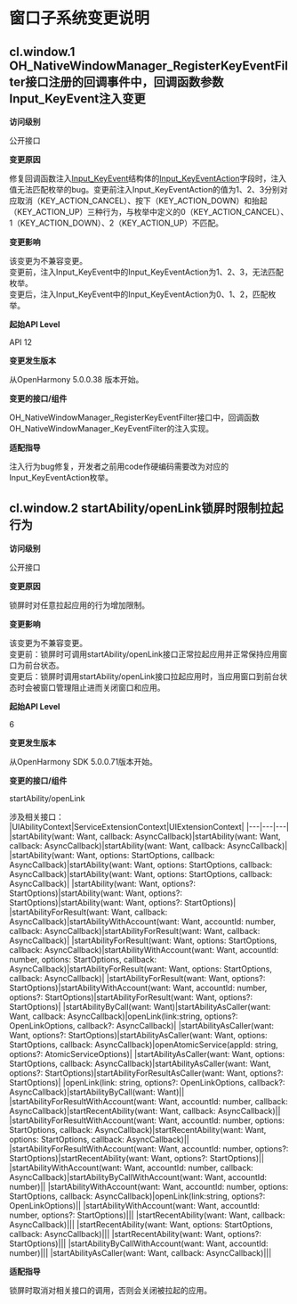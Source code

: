 # 窗口子系统变更说明

## cl.window.1 OH_NativeWindowManager_RegisterKeyEventFilter接口注册的回调事件中，回调函数参数Input_KeyEvent注入变更

**访问级别**

公开接口

**变更原因**

修复回调函数注入[Input_KeyEvent](../../../application-dev/reference/apis-input-kit/input.md)结构体的[Input_KeyEventAction](../../../application-dev/reference/apis-input-kit/input.md#input_keyeventaction)字段时，注入值无法匹配枚举的bug。变更前注入Input_KeyEventAction的值为1、2、3分别对应取消（KEY_ACTION_CANCEL）、按下（KEY_ACTION_DOWN）和抬起（KEY_ACTION_UP）三种行为，与枚举中定义的0（KEY_ACTION_CANCEL）、1（KEY_ACTION_DOWN）、2（KEY_ACTION_UP）不匹配。

**变更影响**

该变更为不兼容变更。<br/>
变更前，注入Input_KeyEvent中的Input_KeyEventAction为1、2、3，无法匹配枚举。<br/>
变更后，注入Input_KeyEvent中的Input_KeyEventAction为0、1、2，匹配枚举。<br/>

**起始API Level**

API 12

**变更发生版本**

从OpenHarmony 5.0.0.38 版本开始。

**变更的接口/组件**

OH_NativeWindowManager_RegisterKeyEventFilter接口中，回调函数OH_NativeWindowManager_KeyEventFilter的注入实现。

**适配指导**

注入行为bug修复，开发者之前用code作硬编码需要改为对应的Input_KeyEventAction枚举。

## cl.window.2 startAbility/openLink锁屏时限制拉起行为

**访问级别**

公开接口

**变更原因**

锁屏时对任意拉起应用的行为增加限制。

**变更影响**

该变更为不兼容变更。  
变更前：锁屏时可调用startAbility/openLink接口正常拉起应用并正常保持应用窗口为前台状态。  
变更后：锁屏时调用startAbility/openLink接口拉起应用时，当应用窗口到前台状态时会被窗口管理阻止进而关闭窗口和应用。

**起始API Level**

6

**变更发生版本**

从OpenHarmony SDK 5.0.0.71版本开始。

**变更的接口/组件**

startAbility/openLink

涉及相关接口：
|UIAbilityContext|ServiceExtensionContext|UIExtensionContext|
|---|---|---|
|startAbility(want: Want, callback: AsyncCallback<void>)|startAbility(want: Want, callback: AsyncCallback<void>)|startAbility(want: Want, callback: AsyncCallback<void>)|
|startAbility(want: Want, options: StartOptions, callback: AsyncCallback<void>)|startAbility(want: Want, options: StartOptions, callback: AsyncCallback<void>)|startAbility(want: Want, options: StartOptions, callback: AsyncCallback<void>)|
|startAbility(want: Want, options?: StartOptions)|startAbility(want: Want, options?: StartOptions)|startAbility(want: Want, options?: StartOptions)|
|startAbilityForResult(want: Want, callback: AsyncCallback<AbilityResult>)|startAbilityWithAccount(want: Want, accountId: number, callback: AsyncCallback<void>)|startAbilityForResult(want: Want, callback: AsyncCallback<AbilityResult>)|
|startAbilityForResult(want: Want, options: StartOptions, callback: AsyncCallback<AbilityResult>)|startAbilityWithAccount(want: Want, accountId: number, options: StartOptions, callback: AsyncCallback<void>)|startAbilityForResult(want: Want, options: StartOptions, callback: AsyncCallback<AbilityResult>)|
|startAbilityForResult(want: Want, options?: StartOptions)|startAbilityWithAccount(want: Want, accountId: number, options?: StartOptions)|startAbilityForResult(want: Want, options?: StartOptions)|
|startAbilityByCall(want: Want)|startAbilityAsCaller(want: Want, callback: AsyncCallback<void>)|openLink(link:string, options?: OpenLinkOptions, callback?: AsyncCallback<AbilityResult>)|
|startAbilityAsCaller(want: Want, options?: StartOptions)|startAbilityAsCaller(want: Want, options: StartOptions, callback: AsyncCallback<void>)|openAtomicService(appId: string, options?: AtomicServiceOptions)|
|startAbilityAsCaller(want: Want, options: StartOptions, callback: AsyncCallback<void>)|startAbilityAsCaller(want: Want, options?: StartOptions)|startAbilityForResultAsCaller(want: Want, options?: StartOptions)|
|openLink(link: string, options?: OpenLinkOptions, callback?: AsyncCallback<AbilityResult>)|startAbilityByCall(want: Want)||
|startAbilityForResultWithAccount(want: Want, accountId: number, callback: AsyncCallback<AbilityResult>)|startRecentAbility(want: Want, callback: AsyncCallback<void>)||
|startAbilityForResultWithAccount(want: Want, accountId: number, options: StartOptions, callback: AsyncCallback<void>)|startRecentAbility(want: Want, options: StartOptions, callback: AsyncCallback<void>)||
|startAbilityForResultWithAccount(want: Want, accountId: number, options?: StartOptions)|startRecentAbility(want: Want, options?: StartOptions)||
|startAbilityWithAccount(want: Want, accountId: number, callback: AsyncCallback<void>)|startAbilityByCallWithAccount(want: Want, accountId: number)||
|startAbilityWithAccount(want: Want, accountId: number, options: StartOptions, callback: AsyncCallback<void>)|openLink(link:string, options?: OpenLinkOptions)||
|startAbilityWithAccount(want: Want, accountId: number, options?: StartOptions)|||
|startRecentAbility(want: Want, callback: AsyncCallback<void>)|||
|startRecentAbility(want: Want, options: StartOptions, callback: AsyncCallback<void>)|||
|startRecentAbility(want: Want, options?: StartOptions)|||
|startAbilityByCallWithAccount(want: Want, accountId: number)|||
|startAbilityAsCaller(want: Want, callback: AsyncCallback<void>)|||

**适配指导**

锁屏时取消对相关接口的调用，否则会关闭被拉起的应用。
